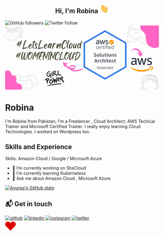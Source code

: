 <h2 align="center">Hi, I'm Robina <img src="hi.gif" height="30" width="30"></h2>

![GitHub followers](https://img.shields.io/github/followers/robina?style=social)
![Twitter Follow](https://img.shields.io/twitter/follow/RobinaMirbahar?style=social)
<br>
<img align="center"><img src="welcomebannergif.gif">

# Robina 
I'm Robina from Pakistan, I'm a Freelancer , Cloud Architect, AWS Techical Trainer and Microsoft Certified Trainer. I really enjoy learning Cloud Technologies .I worked on Wordpress too.

## Skills and Experience
Skills: Amazon Cloud / Google / Microsoft Azure

- 🔭 I’m currently working on SheCloud 
- 🌱 I’m currently learning Kubernetess 
- 💬 Ask me about Amazon Cloud , Microsoft Azure 


[![Anurag's GitHub stats](https://github-readme-stats.vercel.app/api?username=robinamirbahar)](https://github.com/anuraghazra/github-readme-stats)



## 📬 Get in touch

[<img src='https://cdn.jsdelivr.net/npm/simple-icons@3.0.1/icons/github.svg' alt='github' height='40'>](https://github.com/robinamirbahar)  [<img src='https://cdn.jsdelivr.net/npm/simple-icons@3.0.1/icons/linkedin.svg' alt='linkedin' height='40'>](https://www.linkedin.com/in/robina-mallah/)  [<img src='https://cdn.jsdelivr.net/npm/simple-icons@3.0.1/icons/instagram.svg' alt='instagram' height='40'>](https://www.instagram.com/she.cloud/)  [<img src='https://cdn.jsdelivr.net/npm/simple-icons@3.0.1/icons/twitter.svg' alt='twitter' height='40'>](https://twitter.com/robinamirbahar)  
<a href='https://docs.github.com/en/github/supporting-the-open-source-community-with-github-sponsors'><img src='https://raw.githubusercontent.com/acervenky/animated-github-badges/master/assets/sponsorbadge.gif' width='35' height='35'></a> 


